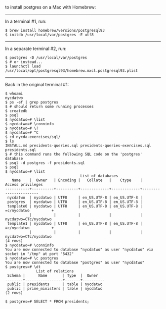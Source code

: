 

to install postgres on a Mac with Homebrew:

----

In a terminal #1, run:

    $ brew install homebrew/versions/postgresql93
    $ initdb /usr/local/var/postgres -E utf8

----

In a separate terminal #2, run:

    $ postgres -D /usr/local/var/postgres
    $ # or instead...
    $ launchctl load /usr/local/opt/postgresql93/homebrew.mxcl.postgresql93.plist

----

Back in the original terminal #1:

    $ whoami
    nycdatwo
    $ ps -ef | grep postgres
    $ # should return some running processes
    $ createdb
    $ psql
    $ nycdatwo=# \list
    $ nycdatwo=# \conninfo
    $ nycdatwo=# \?
    $ nycdatwo=# ^C
    $ cd nycda-exercises/sql/
    $ ls
    INSTALL.md presidents-queries.sql presidents-queries-exercises.sql presidents.sql
    $ # this command runs the following SQL code on the 'postgres' database
    $ psql -d postgres -f presidents.sql
    $ psql
    $ nycdatwo=# \list
                                      List of databases
       Name    |  Owner   | Encoding |   Collate   |    Ctype    |   Access privileges
    -----------+----------+----------+-------------+-------------+-----------------------
     nycdatwo  | nycdatwo | UTF8     | en_US.UTF-8 | en_US.UTF-8 |
     postgres  | nycdatwo | UTF8     | en_US.UTF-8 | en_US.UTF-8 |
     template0 | nycdatwo | UTF8     | en_US.UTF-8 | en_US.UTF-8 | =c/nycdatwo          +
               |          |          |             |             | nycdatwo=CTc/nycdatwo
     template1 | nycdatwo | UTF8     | en_US.UTF-8 | en_US.UTF-8 | =c/nycdatwo          +
               |          |          |             |             | nycdatwo=CTc/nycdatwo
    (4 rows)
    $ nycdatwo=# \conninfo
    You are now connected to database "nycdatwo" as user "nycdatwo" via socket in "/tmp" at port "5432"
    $ nycdatwo=# \c postgres
    You are now connected to database "postgres" as user "nycdatwo"
    $ postgres=# \dt
                  List of relations
     Schema |      Name       | Type  |  Owner
    --------+-----------------+-------+----------
     public | presidents      | table | nycdatwo
     public | prime_ministers | table | nycdatwo
    (2 rows)

    $ postgres=# SELECT * FROM presidents;


